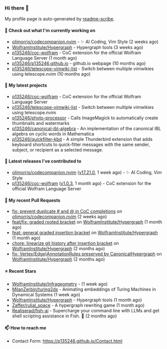 ### Hi there 👋

My profile page is auto-generated by [readme-scribe](https://github.com/muesli/readme-scribe).

#### 👷 Check out what I'm currently working on

- [olimorris/codecompanion.nvim](https://github.com/olimorris/codecompanion.nvim) - ✨ AI Coding, Vim Style (2 weeks ago)
- [WolframInstitute/Hypergraph](https://github.com/WolframInstitute/Hypergraph) - Hypergraph tools (3 weeks ago)
- [p135246/coc-wolfram](https://github.com/p135246/coc-wolfram) - CoC extension for the official Wolfram Language Server (1 month ago)
- [p135246/p135246.github.io](https://github.com/p135246/p135246.github.io) - github.io webpage (10 months ago)
- [p135246/telescope-vimwiki-list](https://github.com/p135246/telescope-vimwiki-list) - Switch between multiple vimwikies using telescope.nvim (10 months ago)

#### 🌱 My latest projects

- [p135246/coc-wolfram](https://github.com/p135246/coc-wolfram) - CoC extension for the official Wolfram Language Server
- [p135246/telescope-vimwiki-list](https://github.com/p135246/telescope-vimwiki-list) - Switch between multiple vimwikies using telescope.nvim
- [p135246/photo-processor](https://github.com/p135246/photo-processor) - Calls ImageMagick to automatically create thumbnails and watermarks
- [p135246/canonical-ibl-algebra](https://github.com/p135246/canonical-ibl-algebra) - An implementation of the canonical IBL algebra on cyclic words in Mathematica
- [p135246/quickfilter-kbd](https://github.com/p135246/quickfilter-kbd) - A simple Thunderbird extension that adds keyboard shortcuts to quick-filter messages with the same sender, subject, or recipient as a selected message.

#### 🔭 Latest releases I've contributed to

- [olimorris/codecompanion.nvim](https://github.com/olimorris/codecompanion.nvim) ([v17.21.0](https://github.com/olimorris/codecompanion.nvim/releases/tag/v17.21.0), 1 week ago) - ✨ AI Coding, Vim Style
- [p135246/coc-wolfram](https://github.com/p135246/coc-wolfram) ([v1.0.3](https://github.com/p135246/coc-wolfram/releases/tag/v1.0.3), 1 month ago) - CoC extension for the official Wolfram Language Server

#### 🔨 My recent Pull Requests

- [fix: prevent duplicate # and @ in CoC completions](https://github.com/olimorris/codecompanion.nvim/pull/2027) on [olimorris/codecompanion.nvim](https://github.com/olimorris/codecompanion.nvim) (2 weeks ago)
- [feat/fix: graded rooted bracket](https://github.com/WolframInstitute/Hypergraph/pull/12) on [WolframInstitute/Hypergraph](https://github.com/WolframInstitute/Hypergraph) (1 month ago)
- [feat: general graded insertion bracket](https://github.com/WolframInstitute/Hypergraph/pull/11) on [WolframInstitute/Hypergraph](https://github.com/WolframInstitute/Hypergraph) (1 month ago)
- [chore: linearize git history after insertion bracket](https://github.com/WolframInstitute/Hypergraph/pull/9) on [WolframInstitute/Hypergraph](https://github.com/WolframInstitute/Hypergraph) (2 months ago)
- [fix: Vertex(Edge)AnnotationRules preserved by CanonicalHypergraph](https://github.com/WolframInstitute/Hypergraph/pull/8) on [WolframInstitute/Hypergraph](https://github.com/WolframInstitute/Hypergraph) (2 months ago)

#### ⭐ Recent Stars

- [WolframInstitute/Infrageometry](https://github.com/WolframInstitute/Infrageometry) -  (1 week ago)
- [MilanZerbin/turing2ds](https://github.com/MilanZerbin/turing2ds) - Animating embeddings of Turing Machines in Dynamical Systems (1 week ago)
- [WolframInstitute/Hypergraph](https://github.com/WolframInstitute/Hypergraph) - Hypergraph tools (1 month ago)
- [Zaffer/rulial_space](https://github.com/Zaffer/rulial_space) - A hypergraph rewriting game (1 month ago)
- [Realiserad/fish-ai](https://github.com/Realiserad/fish-ai) - Supercharge your command line with LLMs and get shell scripting assistance in Fish. 💪 (2 months ago)

#### 📫 How to reach me

- Contact Form: https://p135246.github.io/Contact.html


